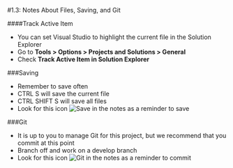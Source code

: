 #1.3: Notes About Files, Saving, and Git

####Track Active Item
- You can set Visual Studio to highlight the current file in the Solution Explorer
- Go to **Tools > Options > Projects and Solutions > General**
- Check **Track Active Item in Solution Explorer**

###Saving
- Remember to save often
- CTRL S will save the current file
- CTRL SHIFT S will save all files
- Look for this icon ![Save](/assets/font-awesome-save.png) in the notes as a reminder to save

###Git
- It is up to you to manage Git for this project, but we recommend that you commit at this point
- Branch off and work on a develop branch
- Look for this icon ![Git](/assets/devicons_github_badge.png) in the notes as a reminder to commit